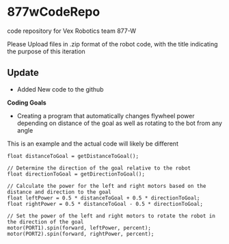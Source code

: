 # 877wCodeRepo
code repository for Vex Robotics team 877-W

Please Upload files in .zip format of the robot code, with the title indicating the purpose of this iteration 

## Update
- Added New code to the github

**Coding Goals**
- Creating a program that automatically changes flywheel power depending on distance of the goal as well as rotating to the bot from any angle

This is an example and the actual code will likely be different
```// Determine the distance to the goal
float distanceToGoal = getDistanceToGoal();

// Determine the direction of the goal relative to the robot
float directionToGoal = getDirectionToGoal();

// Calculate the power for the left and right motors based on the distance and direction to the goal
float leftPower = 0.5 * distanceToGoal + 0.5 * directionToGoal;
float rightPower = 0.5 * distanceToGoal - 0.5 * directionToGoal;

// Set the power of the left and right motors to rotate the robot in the direction of the goal
motor(PORT1).spin(forward, leftPower, percent);
motor(PORT2).spin(forward, rightPower, percent);
```
